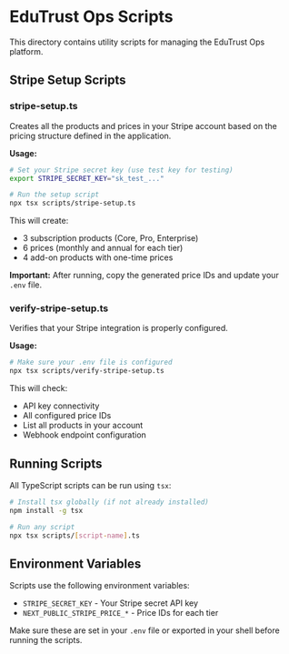 # EduTrust Ops Scripts

This directory contains utility scripts for managing the EduTrust Ops platform.

## Stripe Setup Scripts

### stripe-setup.ts

Creates all the products and prices in your Stripe account based on the pricing structure defined in the application.

**Usage:**
```bash
# Set your Stripe secret key (use test key for testing)
export STRIPE_SECRET_KEY="sk_test_..."

# Run the setup script
npx tsx scripts/stripe-setup.ts
```

This will create:
- 3 subscription products (Core, Pro, Enterprise)
- 6 prices (monthly and annual for each tier)
- 4 add-on products with one-time prices

**Important:** After running, copy the generated price IDs and update your `.env` file.

### verify-stripe-setup.ts

Verifies that your Stripe integration is properly configured.

**Usage:**
```bash
# Make sure your .env file is configured
npx tsx scripts/verify-stripe-setup.ts
```

This will check:
- API key connectivity
- All configured price IDs
- List all products in your account
- Webhook endpoint configuration

## Running Scripts

All TypeScript scripts can be run using `tsx`:

```bash
# Install tsx globally (if not already installed)
npm install -g tsx

# Run any script
npx tsx scripts/[script-name].ts
```

## Environment Variables

Scripts use the following environment variables:

- `STRIPE_SECRET_KEY` - Your Stripe secret API key
- `NEXT_PUBLIC_STRIPE_PRICE_*` - Price IDs for each tier

Make sure these are set in your `.env` file or exported in your shell before running the scripts.

